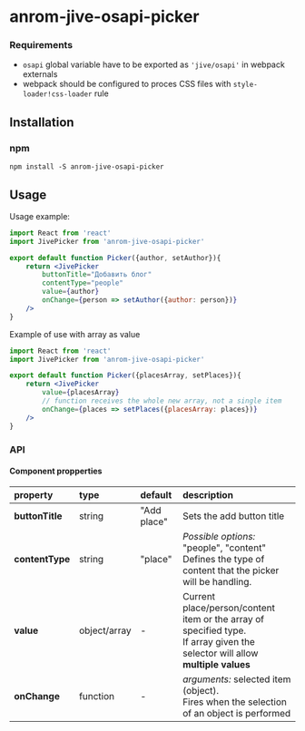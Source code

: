 # anrom-jive-osapi-picker

### Requirements
* `osapi` global variable have to be exported as `'jive/osapi'` in webpack externals
* webpack should be configured to proces CSS files with `style-loader!css-loader` rule

## Installation

### npm
`npm install -S anrom-jive-osapi-picker`

## Usage
Usage example:
```jsx
import React from 'react'
import JivePicker from 'anrom-jive-osapi-picker'

export default function Picker({author, setAuthor}){
    return <JivePicker
        buttonTitle="Добавить блог"
        contentType="people"
        value={author}
        onChange={person => setAuthor({author: person})}
    />
}
```

Example of use with array as value
```jsx
import React from 'react'
import JivePicker from 'anrom-jive-osapi-picker'

export default function Picker({placesArray, setPlaces}){
    return <JivePicker
        value={placesArray}
        // function receives the whole new array, not a single item
        onChange={places => setPlaces({placesArray: places})}
    />
}
```
### API
#### Component propperties
property        | type          | default     | description
:---------------|:--------------|:------------|:-----------
**buttonTitle** | string        | "Add place" | Sets the add button title 
**contentType** | string        | "place"     | *Possible options:* "people", "content" <br> Defines the type of content that the picker will be handling.
**value**       | object/array  |-            | Current place/person/content item or the array of specified type. <br> If array given the selector will allow **multiple values**
**onChange**    | function      |-            | *arguments:* selected item (object). <br> Fires when the selection of an object is performed